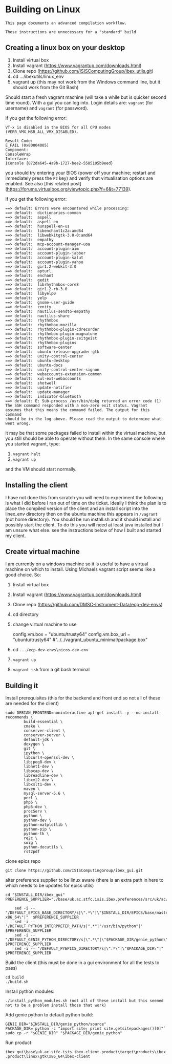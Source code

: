 # Building on Linux

```{note}
This page documents an advanced compilation workflow.

These instructions are unnecessary for a "standard" build
```

## Creating a linux box on your desktop

1. Install virtual box
1. Install vagrant (https://www.vagrantup.com/downloads.html)
1. Clone repo (https://github.com/ISISComputingGroup/ibex_utils.git)
1. cd .../ibexutils/linux_env
1. vagrant up (this may not work from the Windows command line, but it should work from the Git Bash)

Should start a fresh vagrant machine (will take a while but is quicker second time round). With a gui you can log into. Login details are: `vagrant` (for username) and `vagrant` (for password).

If you get the following error:
```
VT-x is disabled in the BIOS for all CPU modes (VERR_VMX_MSR_ALL_VMX_DISABLED).

Result Code: 
E_FAIL (0x80004005)
Component: 
ConsoleWrap
Interface: 
IConsole {872da645-4a9b-1727-bee2-5585105b9eed}
```
you should try entering your BIOS (power off your machine; restart and immediately press the `F2` key) and verify that virtualisation options are enabled. See also [this related post] (https://forums.virtualbox.org/viewtopic.php?f=6&t=77139).

If you get the following error:
```
==> default: Errors were encountered while processing:
==> default:  dictionaries-common
==> default:  aspell
==> default:  aspell-en
==> default:  hunspell-en-us
==> default:  libenchant1c2a:amd64
==> default:  libwebkitgtk-3.0-0:amd64
==> default:  empathy
==> default:  mcp-account-manager-uoa
==> default:  account-plugin-aim
==> default:  account-plugin-jabber
==> default:  account-plugin-salut
==> default:  account-plugin-yahoo
==> default:  gir1.2-webkit-3.0
==> default:  apturl
==> default:  enchant
==> default:  gedit
==> default:  librhythmbox-core8
==> default:  gir1.2-rb-3.0
==> default:  libyelp0
==> default:  yelp
==> default:  gnome-user-guide
==> default:  zenity
==> default:  nautilus-sendto-empathy
==> default:  nautilus-share
==> default:  rhythmbox
==> default:  rhythmbox-mozilla
==> default:  rhythmbox-plugin-cdrecorder
==> default:  rhythmbox-plugin-magnatune
==> default:  rhythmbox-plugin-zeitgeist
==> default:  rhythmbox-plugins
==> default:  software-center
==> default:  ubuntu-release-upgrader-gtk
==> default:  unity-control-center
==> default:  ubuntu-desktop
==> default:  ubuntu-docs
==> default:  unity-control-center-signon
==> default:  webaccounts-extension-common
==> default:  xul-ext-webaccounts
==> default:  shotwell
==> default:  update-notifier
==> default:  update-manager
==> default:  indicator-bluetooth
==> default: E: Sub-process /usr/bin/dpkg returned an error code (1)
The SSH command responded with a non-zero exit status. Vagrant
assumes that this means the command failed. The output for this command
should be in the log above. Please read the output to determine what
went wrong.
```
it may be that some packages failed to install within the virtual machine, but you still should be able to operate without them. In the same console where you started vagrant, type:

1. `vagrant halt`
1. `vagrant up`

and the VM should start normally.


## Installing the client

I have not done this from scratch you will need to experiment the following is what I did before I ran out of time on the ticket. Ideally I think the plan is to place the compiled version of the client and an install script into the linex_env directory then on the ubuntu machine this appears in `/vagrant` (not home directory). You should be run install.sh and it should install and possibly start the client. To do this you will need at least java installed but I am unsure what else. see the instructions below of how I built and started my client.

## Create virtual machine

I am currently on a windows machine so it is useful to have a virtual machine on which to install. Using Michaels vagrant script seems like a good choice. So:

1. Install virtual box
2. Install vagrant (https://www.vagrantup.com/downloads.html)
3. Clone repo (https://github.com/DMSC-Instrument-Data/ecp-dev-envs)
4. cd directory
5. change virtual machine to use 

      config.vm.box = "ubuntu/trusty64"
      config.vm.box_url = "ubuntu/trusty64" #"../../vagrant_ubuntu_minimal/package.box"

6. cd `.../ecp-dev-envs\nicos-dev-env`
7. `vagrant up`
8. `vagrant ssh` from a git bash terminal

## Building it

Install prerequisites (this for the backend and front end so not all of these are needed for the client)
```
sudo DEBIAN_FRONTEND=noninteractive apt-get install -y --no-install-recommends \
        build-essential \
        cmake \
        conserver-client \
        conserver-server \
        default-jdk \
        doxygen \
        git \
        ipython \
        libcurl4-openssl-dev \
        libjpeg8-dev \
        libnet1-dev \
        libpcap-dev \
        libreadline-dev \
        libxml2-dev \
        libxslt1-dev \
        maven \
        mysql-server-5.6 \
        perl \
        php5 \
        php5-dev \
        procServ \
        python \
        python-dev \
        python-matplotlib \
        python-pip \
        python-tk \
        re2c \
        swig \
        python-docutils \
        rst2pdf
```

clone epics repo

    git clone https://github.com/ISISComputingGroup/ibex_gui.git

alter preference supplier to be linux aware (there is an extra path in here to which needs to be updates for epics utils)
```
cd "$INSTALL_DIR/ibex_gui"
PREFERENCE_SUPPLIER="./base/uk.ac.stfc.isis.ibex.preferences/src/uk/ac/stfc/isis/ibex/preferences/PreferenceSupplier.java"
 
    sed -i -- "/DEFAULT_EPICS_BASE_DIRECTORY/s|\".*\"|\"$INSTALL_DIR/EPICS/base/master/bin/linux-x86_64\"|"  $PREFERENCE_SUPPLIER
    sed -i -- '/DEFAULT_PYTHON_INTERPRETER_PATH/s|".*"|"/usr/bin/python"|' $PREFERENCE_SUPPLIER
    sed -i -- "/DEFAULT_GENIE_PYTHON_DIRECTORY/s|\".*\"|\"$PACKAGE_DIR/genie_python\"|" $PREFERENCE_SUPPLIER
    sed -i -- "/DEFAULT_PYEPICS_DIRECTORY/s|\".*\"|\"$PACKAGE_DIR\"|" $PREFERENCE_SUPPLIER
```

Build the client (this must be done in a gui environment for all the tests to pass)
```
cd build
./build.sh
```

Install python modules:

    ./install_python_modules.sh (not all of these install but this seemed not to be a problem install those that work)

Add genie python to default python build:
```
GENIE_DIR="$INSTALL_DIR/genie_python/source"
PACKAGE_DIR=`python -c "import site; print site.getsitepackages()[0]"`
sudo cp -r "$GENIE_DIR" "$PACKAGE_DIR/genie_python"
```

Run product:

`ibex_gui\base\uk.ac.stfc.isis.ibex.client.product\target\products\ibex.product\linux\gtk\x86_64\ibex-client`


